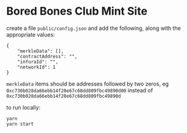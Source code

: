 # Bored Bones Club Mint Site

create a file `public/config.json` and add the following, along with the appropriate values:

```
{
    "merkleData": [],
    "contractAddress": "",
    "infuraId": "",
    "networkId": 1
}
```

`merkleData` items should be addresses followed by two zeros, eg `0xc730b028da66ebb14f20e67c68dd809fbc49890d00` instead of `0xc730b028da66ebb14f20e67c68dd809fbc49890d`

to run locally:

```
yarn
yarn start
```

